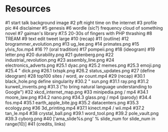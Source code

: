 # Resources

#1 start talk background image
#2 pft night time on the internet
#3 profile pic
#4 disclaimer
#5 genesis
#6 wordle (sic?) frequency cloud of something novel
#7 gaiman's library
#7.5 20-30s of fingers with PHP thrashing
#8 TREAM
#9 text edit tweet large
#10 (recap)
#11 (outline)
#12 brogrammer_evolution.png
#13 ug_lee.png
#14 primates.png
#15 ylvis_fox.mp4
#16 ?? (oral tradition)
#17 pompeii.png
#18 (ideogram)
#19 letter.png
#20 durability.png
#21 gutenberg.png
#22 industrial_revolution.png
#23 assembly_line.png
#24 electronics_adverts.png
#25.1 dyac.png
#25.2 memes.png
#25.3 emoji.png
#25.4 " dick.png
#26.1 txtspk.png
#26.2 status_updates.png
#27 (define ideogram)
#28 top100 sites / word, av count.mp4
#29 (recap)
#30.1 black_hole.png
define singularity
#30.2 " sun.png
#31.1 ray.png
#31.2 kurweil_invents.png
#31.3 ("to bring natural language understanding to Google")
#32 xkcd_internet_map.png
#33 minipedia.png / mp4
#34.1 moore_law.png
#34.2 nano.png
#34.3 glass.png / mp4 (parody)
#34.4 fos.mp4
#35.1 earth_apple_bite.jpg
#35.2 datacenters.png
#35.3 ecology.png
#36 3d_printing.mp4
#37.1 kinect.mp4 / wii.mp4
#37.2 tan_le.mp4
#38 crystal_ball.png
#39.1 word_tool.png
#39.2 pole_vault.png
#39.3 cyborg.png
#40 ['ama_slide%s.png' % slide_num for slide_num in range(10)]
#41 (credits, links)

